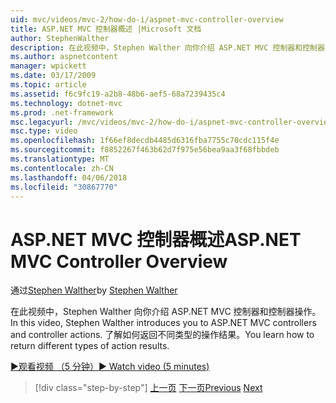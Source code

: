 ```yaml
---
uid: mvc/videos/mvc-2/how-do-i/aspnet-mvc-controller-overview
title: ASP.NET MVC 控制器概述 |Microsoft 文档
author: StephenWalther
description: 在此视频中，Stephen Walther 向你介绍 ASP.NET MVC 控制器和控制器操作。 了解如何返回不同类型的操作结果。
ms.author: aspnetcontent
manager: wpickett
ms.date: 03/17/2009
ms.topic: article
ms.assetid: f6c9fc19-a2b8-48b6-aef5-68a7239435c4
ms.technology: dotnet-mvc
ms.prod: .net-framework
msc.legacyurl: /mvc/videos/mvc-2/how-do-i/aspnet-mvc-controller-overview
msc.type: video
ms.openlocfilehash: 1f66ef8decdb4485d6316fba7755c70cdc115f4e
ms.sourcegitcommit: f8852267f463b62d7f975e56bea9aa3f68fbbdeb
ms.translationtype: MT
ms.contentlocale: zh-CN
ms.lasthandoff: 04/06/2018
ms.locfileid: "30867770"
---
```

<a name="aspnet-mvc-controller-overview"></a><span data-ttu-id="df9af-104">ASP.NET MVC 控制器概述</span><span class="sxs-lookup"><span data-stu-id="df9af-104">ASP.NET MVC Controller Overview</span></span>
====================
<span data-ttu-id="df9af-105">通过[Stephen Walther](https://github.com/StephenWalther)</span><span class="sxs-lookup"><span data-stu-id="df9af-105">by [Stephen Walther](https://github.com/StephenWalther)</span></span>

<span data-ttu-id="df9af-106">在此视频中，Stephen Walther 向你介绍 ASP.NET MVC 控制器和控制器操作。</span><span class="sxs-lookup"><span data-stu-id="df9af-106">In this video, Stephen Walther introduces you to ASP.NET MVC controllers and controller actions.</span></span> <span data-ttu-id="df9af-107">了解如何返回不同类型的操作结果。</span><span class="sxs-lookup"><span data-stu-id="df9af-107">You learn how to return different types of action results.</span></span>

[<span data-ttu-id="df9af-108">&#9654;观看视频 （5 分钟）</span><span class="sxs-lookup"><span data-stu-id="df9af-108">&#9654; Watch video (5 minutes)</span></span>](https://channel9.msdn.com/Blogs/ASP-NET-Site-Videos/aspnet-mvc-controller-overview)

> [!div class="step-by-step"]
> <span data-ttu-id="df9af-109">[上一页](understanding-models-views-and-controllers.md)
> [下一页](understanding-controllers-controller-actions-and-action-results.md)</span><span class="sxs-lookup"><span data-stu-id="df9af-109">[Previous](understanding-models-views-and-controllers.md)
[Next](understanding-controllers-controller-actions-and-action-results.md)</span></span>
